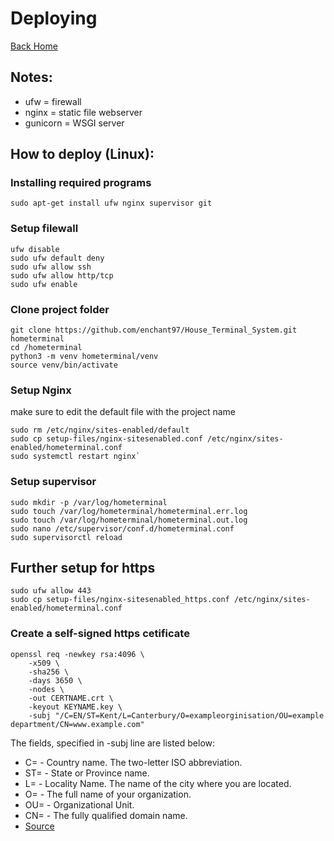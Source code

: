 # Deploying
[Back Home](index.md)
## Notes:
* ufw = firewall
* nginx = static file webserver
* gunicorn = WSGI server
## How to deploy (Linux):
### Installing required programs
```
sudo apt-get install ufw nginx supervisor git
```
### Setup filewall
```
ufw disable
sudo ufw default deny
sudo ufw allow ssh
sudo ufw allow http/tcp
sudo ufw enable
```
### Clone project folder
```
git clone https://github.com/enchant97/House_Terminal_System.git hometerminal
cd /hometerminal
python3 -m venv hometerminal/venv
source venv/bin/activate
```
### Setup Nginx
make sure to edit the default file with the project name
```
sudo rm /etc/nginx/sites-enabled/default
sudo cp setup-files/nginx-sitesenabled.conf /etc/nginx/sites-enabled/hometerminal.conf
sudo systemctl restart nginx`
```
### Setup supervisor
```
sudo mkdir -p /var/log/hometerminal
sudo touch /var/log/hometerminal/hometerminal.err.log
sudo touch /var/log/hometerminal/hometerminal.out.log
sudo nano /etc/supervisor/conf.d/hometerminal.conf
sudo supervisorctl reload
```
## Further setup for https
```
sudo ufw allow 443
sudo cp setup-files/nginx-sitesenabled_https.conf /etc/nginx/sites-enabled/hometerminal.conf
```
### Create a self-signed https cetificate
```
openssl req -newkey rsa:4096 \
    -x509 \
    -sha256 \
    -days 3650 \
    -nodes \
    -out CERTNAME.crt \
    -keyout KEYNAME.key \
    -subj "/C=EN/ST=Kent/L=Canterbury/O=exampleorginisation/OU=example department/CN=www.example.com"
```
The fields, specified in -subj line are listed below:
* C= - Country name. The two-letter ISO abbreviation.
* ST= - State or Province name.
* L= - Locality Name. The name of the city where you are located.
* O= - The full name of your organization.
* OU= - Organizational Unit.
* CN= - The fully qualified domain name.
* [Source](https://linuxize.com/post/creating-a-self-signed-ssl-certificate/)
